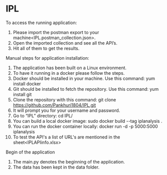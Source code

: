 # IPL
To access the running application:
1.	Please import the postman export to your machine<IPL.postman_collection.json>.
2.	Open the imported collection and see all the API’s.
3.	Hit all of them to get the results.

Manual steps for application installation:

1. The application has been built on a Linux environment. 
2. To have it running in a docker please follow the steps.
3. Docker should be installed in your machine. Use this command: yum install docker
4. Git should be installed to fetch the repository. Use this command: yum install git
5. Clone the repository with this command: git clone https://github.com/Pankhuri1804/IPL.git
6. It will prompt you for your username and password.
7. Go to “IPL” directory: cd IPL/
8. You can build a local docker image: sudo docker build --tag iplanalysis .
9. You can run the docker container locally: docker run -d -p 5000:5000 iplanalysis
10. To test the API's a list of URL's are mentioned in the sheet<IPLAPIinfo.xlsx>


Begin of the application

1. The main.py denotes the beginning of the application.
2. The data has been kept in the data folder.
